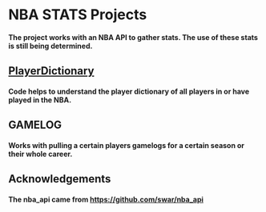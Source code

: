 # NBA STATS Projects
#### The project works with an NBA API to gather stats. The use of these stats is still being determined.

## [PlayerDictionary](https://github.com/bdbeau21/PythonProjects/tree/main/NBASTATS/PlayerDicitonary)
#### Code helps to understand the player dictionary of all players in or have played in the NBA.

## GAMELOG
#### Works with pulling a certain players gamelogs for a certain season or their whole career.

## Acknowledgements
#### The nba_api came from https://github.com/swar/nba_api
